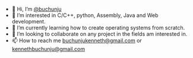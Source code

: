 - 👋 Hi, I’m [@buchunju](https://github.com/buchunju)
- 👀 I’m interested in C/C++, python, Assembly, Java and Web development.
- 🌱 I’m currently learning how to create operating systems from scratch.
- 💞️ I’m looking to collaborate on any project in the fields am interested in.
- 📫 How to reach me buchunjukenneth@gmail.com or kennethbuchunju@gmail.com
